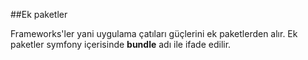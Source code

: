 ##Ek paketler

Frameworks'ler yani uygulama çatıları güçlerini ek paketlerden alır. Ek paketler symfony içerisinde **bundle** adı ile ifade edilir. 